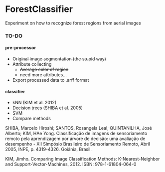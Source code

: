 ForestClassifier
================

Experiment on how to recognize forest regions from aerial images

### TO-DO ###

#### pre-processor ####
* <del>Original image segmentation (the stupid way)</del>
* Attribute collecting
    * <del>Average color of region</del>
    * need more attributes...
* Export processed data to .arff format

#### classifier ####
* kNN (KIM et al. 2012)
* Decision trees (SHIBA et al. 2005)
* SVM
* Compare methods


SHIBA, Marcelo Hiroshi; SANTOS, Rosangela Leal; QUINTANILHA, José Alberto; KIM, HAe Yong. Classificação de imagens de sensoriamento remoto pela aprendizagem por árvore de decisão: uma avaliação de desempenho - XII Simpósio Brasileiro de Sensoriamento Remoto, Abril 2005, INPE, p. 4319-4326. Goiânia, Brasil.

KIM, Jimho. Comparing Image Classification Methods: K-Nearest-Neighbor and Support-Vector-Machines, 2012. ISBN: 978-1-61804-064-0